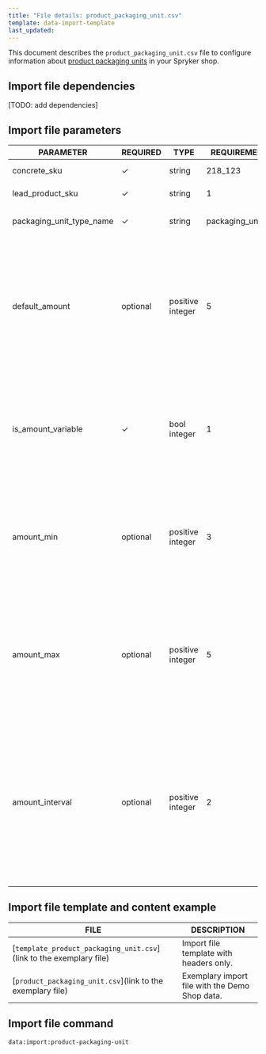 ```yaml
---
title: "File details: product_packaging_unit.csv"
template: data-import-template
last_updated: 
---
```


This document describes the `product_packaging_unit.csv` file to configure information about [product packaging units](docs/pbc/all/product-information-management/{{page.version}}/feature-overviews/packaging-units-feature-overview.html) in your Spryker shop.


## Import file dependencies

[TODO: add dependencies]
<!--If the file has no dependencies, remove the section. If there are two and more import files, use bullet points.-->

## Import file parameters

| PARAMETER | REQUIRED |  TYPE | REQUIREMENTS OR COMMENTS | DESCRIPTION |
| --- | --- | --- | --- | --- |
| concrete_sku | &check; | string | 218_123 |Concrete product SKU of packaging unit. |
| lead_product_sku | &check; | string | 1 | Lead product concrete SKU. |
| packaging_unit_type_name | &check; | string | packaging_unit_type.ring_500.name | Type a name of the current concrete product. |
| default_amount | optional | positive integer | 5 | <ul><li>Defines how many lead products should be sold together with each quantity of the current product concrete.</li><li>Effective only if the current concrete product `has_lead_product = 1`.</li></ul> |
| is_amount_variable | &check; | bool integer | 1 | <ul><li>Allows customers to override `default_amount` and decide how many lead products will be ordered for each quantity of this product concrete.</li></ul> |
| amount_min | optional | positive integer | 3 | <ul><li>Requires a customer to buy at least this amount of lead products.</li><li>Effective only if `is_amount_variable = 1`.</li><li>Default value is 1 when not provided.</li></ul> |
| amount_max | optional | positive integer | 5 | <ul><li>Restricts a customer from buying more than this value.</li><li>Effective only if `is_amount_variable = 1`.</li><li>Default value remains empty (unlimited) when not provided.</li></ul> |
| amount_interval | optional | positive integer | 2 | <ul><li>Restricts customers to buy the amount that fits into the interval beginning with `amount_min`.</li><li>Effective only if `is_amount_variable = 1`.</li><li>Default value is `amount_min` when not provided.</li></ul> Min = 3; Max = 10; Interval = 2 <br> Choosable: 3, 5, 7, 9|

## Import file template and content example

| FILE | DESCRIPTION |
|---|---|
| [`template_product_packaging_unit.csv`](link to the exemplary file)<!--after doc moved to proper place, upload CSV to S3 and add a link-->| Import file template with headers only. |
| [`product_packaging_unit.csv`](link to the exemplary file)<!--after doc moved to proper place, upload CSV to S3 and add a link--> | Exemplary import file with the Demo Shop data. |


## Import file command

```bash
data:import:product-packaging-unit
```